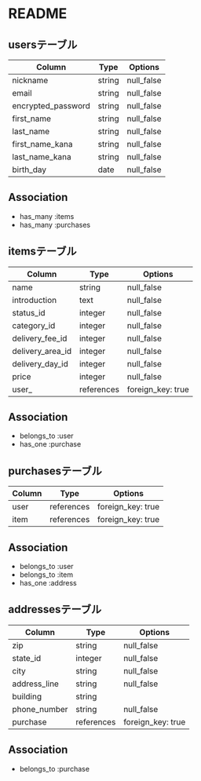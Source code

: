 # README

## usersテーブル


| Column        　　　  | Type   | Options    | 
| -------------------- | ------ | ---------- | 
| nickname      　　　  | string | null_false | 
| email                | string | null_false | 
| encrypted_password   | string | null_false | 
| first_name           | string | null_false | 
| last_name            | string | null_false | 
| first_name_kana      | string | null_false | 
| last_name_kana       | string | null_false | 
| birth_day            | date   | null_false | 

## Association
- has_many :items
- has_many :purchases


## itemsテーブル
  
| Column           | Type       | Options           | 
| ---------------- | ---------- | ----------------- | 
| name    　　　    | string     | null_false        | 
| introduction     | text       | null_false        |
| status_id        | integer    | null_false        | 
| category_id      | integer    | null_false        | 
| delivery_fee_id  | integer    | null_false        | 
| delivery_area_id | integer    | null_false        | 
| delivery_day_id  | integer    | null_false        | 
| price            | integer    | null_false        | 
| user_            | references | foreign_key: true | 

## Association
- belongs_to :user
- has_one :purchase


## purchasesテーブル

| Column  | Type        | Options           | 
| ------- | ----------- | ----------------- | 
| user    | references  | foreign_key: true | 
| item    | references  | foreign_key: true |

## Association
- belongs_to :user
- belongs_to :item
- has_one :address


## addressesテーブル

| Column       | Type       | Options           | 
| ------------ | ---------- | ----------------- | 
| zip          | string     | null_false        | 
| state_id     | integer    | null_false        | 
| city         | string     | null_false        | 
| address_line | string     | null_false        | 
| building     | string     |                   | 
| phone_number | string     | null_false        |
| purchase     | references | foreign_key: true | 


## Association
- belongs_to :purchase